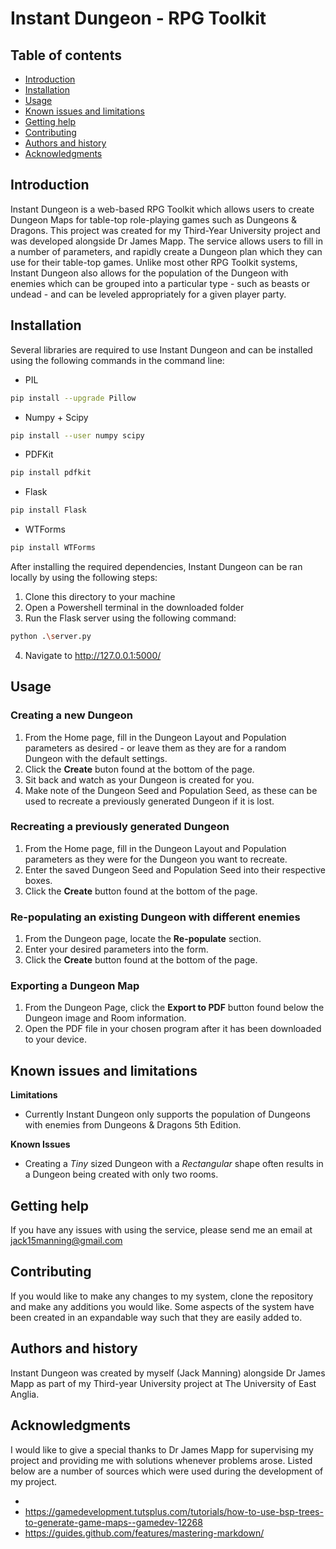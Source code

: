# Instant Dungeon - RPG Toolkit

Table of contents
-----------------

* [Introduction](#introduction)
* [Installation](#installation)
* [Usage](#usage)
* [Known issues and limitations](#known-issues-and-limitations)
* [Getting help](#getting-help)
* [Contributing](#contributing)
* [Authors and history](#authors-and-history)
* [Acknowledgments](#acknowledgments)


Introduction
------------

Instant Dungeon is a web-based RPG Toolkit which allows users to create Dungeon Maps for table-top role-playing games such as Dungeons & Dragons. This project was created for my Third-Year University project and was developed alongside Dr James Mapp. The service allows users to fill in a number of parameters, and rapidly create a Dungeon plan which they can use for their table-top games. Unlike most other RPG Toolkit systems, Instant Dungeon also allows for the population of the Dungeon with enemies which can be grouped into a particular type - such as beasts or undead - and can be leveled appropriately for a given player party.


Installation
------------

Several libraries are required to use Instant Dungeon and can be installed using the following commands in the command line:
* PIL
```bash
pip install --upgrade Pillow
```
* Numpy + Scipy
```bash
pip install --user numpy scipy
```
* PDFKit
```bash
pip install pdfkit
```
* Flask
```bash
pip install Flask
```
* WTForms
```bash
pip install WTForms
```

After installing the required dependencies, Instant Dungeon can be ran locally by using the following steps:
1. Clone this directory to your machine
2. Open a Powershell terminal in the downloaded folder
3. Run the Flask server using the following command:
```bash
python .\server.py
```
4. Navigate to http://127.0.0.1:5000/

 
Usage
-----

### Creating a new Dungeon
1. From the Home page, fill in the Dungeon Layout and Population parameters as desired - or leave them as they are for a random Dungeon with the default settings.
2. Click the **Create** buton found at the bottom of the page.
3. Sit back and watch as your Dungeon is created for you.
4. Make note of the Dungeon Seed and Population Seed, as these can be used to recreate a previously generated Dungeon if it is lost.

### Recreating a previously generated Dungeon
1. From the Home page, fill in the Dungeon Layout and Population parameters as they were for the Dungeon you want to recreate.
2. Enter the saved Dungeon Seed and Population Seed into their respective boxes.
3. Click the **Create** button found at the bottom of the page.

### Re-populating an existing Dungeon with different enemies
1. From the Dungeon page, locate the **Re-populate** section.
2. Enter your desired parameters into the form.
3. Click the **Create** button found at the bottom of the page.

### Exporting a Dungeon Map
1. From the Dungeon Page, click the **Export to PDF** button found below the Dungeon image and Room information.
2. Open the PDF file in your chosen program after it has been downloaded to your device.


Known issues and limitations
----------------------------

**Limitations**
* Currently Instant Dungeon only supports the population of Dungeons with enemies from Dungeons & Dragons 5th Edition.

**Known Issues**
* Creating a *Tiny* sized Dungeon with a *Rectangular* shape often results in a Dungeon being created with only two rooms.


Getting help
------------

If you have any issues with using the service, please send me an email at jack15manning@gmail.com

Contributing
------------

If you would like to make any changes to my system, clone the repository and make any additions you would like. Some aspects of the system have been created in an expandable way such that they are easily added to.

Authors and history
---------------------------

Instant Dungeon was created by myself (Jack Manning) alongside Dr James Mapp as part of my Third-year University project at The University of East Anglia.


Acknowledgments
---------------

I would like to give a special thanks to Dr James Mapp for supervising my project and providing me with solutions whenever problems arose. Listed below are a number of sources which were used during the development of my project.

* 
* https://gamedevelopment.tutsplus.com/tutorials/how-to-use-bsp-trees-to-generate-game-maps--gamedev-12268
* https://guides.github.com/features/mastering-markdown/
